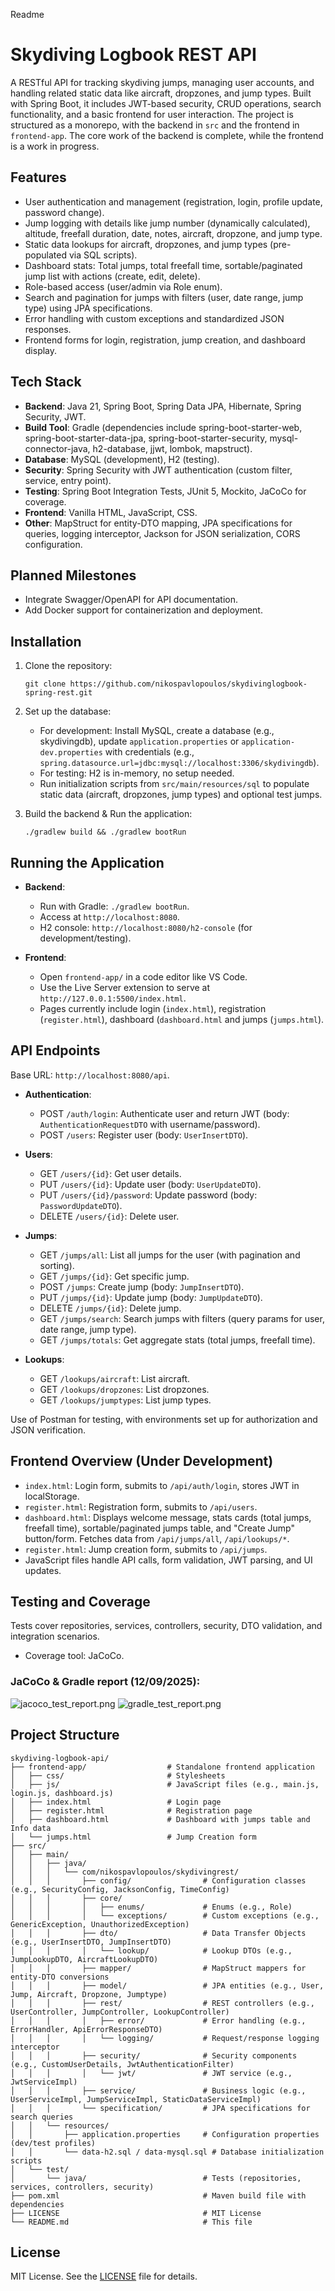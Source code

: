 Readme
# Skydiving Logbook REST API

A RESTful API for tracking skydiving jumps, managing user accounts, and handling related static data like aircraft, dropzones, and jump types. Built with Spring Boot, it includes JWT-based security, CRUD operations, search functionality, and a basic frontend for user interaction. The project is structured as a monorepo, with the backend in `src` and the frontend in `frontend-app`. The core work of the backend is complete, while the frontend is a work in progress.

## Features

- User authentication and management (registration, login, profile update, password change).
- Jump logging with details like jump number (dynamically calculated), altitude, freefall duration, date, notes, aircraft, dropzone, and jump type.
- Static data lookups for aircraft, dropzones, and jump types (pre-populated via SQL scripts).
- Dashboard stats: Total jumps, total freefall time, sortable/paginated jump list with actions (create, edit, delete).
- Role-based access (user/admin via Role enum).
- Search and pagination for jumps with filters (user, date range, jump type) using JPA specifications.
- Error handling with custom exceptions and standardized JSON responses.
- Frontend forms for login, registration, jump creation, and dashboard display.


## Tech Stack

- **Backend**: Java 21, Spring Boot, Spring Data JPA, Hibernate, Spring Security, JWT.
- **Build Tool**: Gradle (dependencies include spring-boot-starter-web, spring-boot-starter-data-jpa, spring-boot-starter-security, mysql-connector-java, h2-database, jjwt, lombok, mapstruct).
- **Database**: MySQL (development), H2 (testing).
- **Security**: Spring Security with JWT authentication (custom filter, service, entry point).
- **Testing**: Spring Boot Integration Tests, JUnit 5, Mockito, JaCoCo for coverage.
- **Frontend**: Vanilla HTML, JavaScript, CSS.
- **Other**: MapStruct for entity-DTO mapping, JPA specifications for queries, logging interceptor, Jackson for JSON serialization, CORS configuration.

## Planned Milestones

- Integrate Swagger/OpenAPI for API documentation.
- Add Docker support for containerization and deployment.

## Installation

1. Clone the repository:
   ```
   git clone https://github.com/nikospavlopoulos/skydivinglogbook-spring-rest.git
   ```

2. Set up the database:
    - For development: Install MySQL, create a database (e.g., skydivingdb), update `application.properties` or `application-dev.properties` with credentials (e.g., `spring.datasource.url=jdbc:mysql://localhost:3306/skydivingdb`).
    - For testing: H2 is in-memory, no setup needed.
    - Run initialization scripts from `src/main/resources/sql` to populate static data (aircraft, dropzones, jump types) and optional test jumps.

3. Build the backend & Run the application:
   ```
   ./gradlew build && ./gradlew bootRun
   ```

## Running the Application

- **Backend**:
    - Run with Gradle: `./gradlew bootRun`.
    - Access at `http://localhost:8080`.
    - H2 console: `http://localhost:8080/h2-console` (for development/testing).

- **Frontend**:
    - Open `frontend-app/` in a code editor like VS Code.
    - Use the Live Server extension to serve at `http://127.0.0.1:5500/index.html`.
    - Pages currently include login (`index.html`), registration (`register.html`), dashboard (`dashboard.html` and jumps (`jumps.html`).

## API Endpoints

Base URL: `http://localhost:8080/api`.

- **Authentication**:
    - POST `/auth/login`: Authenticate user and return JWT (body: `AuthenticationRequestDTO` with username/password).
    - POST `/users`: Register user (body: `UserInsertDTO`).

- **Users**:
    - GET `/users/{id}`: Get user details.
    - PUT `/users/{id}`: Update user (body: `UserUpdateDTO`).
    - PUT `/users/{id}/password`: Update password (body: `PasswordUpdateDTO`).
    - DELETE `/users/{id}`: Delete user.

- **Jumps**:
    - GET `/jumps/all`: List all jumps for the user (with pagination and sorting).
    - GET `/jumps/{id}`: Get specific jump.
    - POST `/jumps`: Create jump (body: `JumpInsertDTO`).
    - PUT `/jumps/{id}`: Update jump (body: `JumpUpdateDTO`).
    - DELETE `/jumps/{id}`: Delete jump.
    - GET `/jumps/search`: Search jumps with filters (query params for user, date range, jump type).
    - GET `/jumps/totals`: Get aggregate stats (total jumps, freefall time).

- **Lookups**:
    - GET `/lookups/aircraft`: List aircraft.
    - GET `/lookups/dropzones`: List dropzones.
    - GET `/lookups/jumptypes`: List jump types.

Use of Postman for testing, with environments set up for authorization and JSON verification.

## Frontend Overview (Under Development)

- `index.html`: Login form, submits to `/api/auth/login`, stores JWT in localStorage.
- `register.html`: Registration form, submits to `/api/users`.
- `dashboard.html`: Displays welcome message, stats cards (total jumps, freefall time), sortable/paginated jumps table, and "Create Jump" button/form. Fetches data from `/api/jumps/all`, `/api/lookups/*`.
- `register.html`: Jump creation form, submits to `/api/jumps`.
- JavaScript files handle API calls, form validation, JWT parsing, and UI updates.

## Testing and Coverage

Tests cover repositories, services, controllers, security, DTO validation, and integration scenarios.

- Coverage tool: JaCoCo.

### JaCoCo & Gradle report (12/09/2025):

![jacoco_test_report.png](misc/jacoco_test_report.png)
![gradle_test_report.png](misc/gradle_test_report.png)


## Project Structure

```
skydiving-logbook-api/
├── frontend-app/                  # Standalone frontend application
│   ├── css/                       # Stylesheets
│   ├── js/                        # JavaScript files (e.g., main.js, login.js, dashboard.js)
│   ├── index.html                 # Login page
│   ├── register.html              # Registration page
│   ├── dashboard.html             # Dashboard with jumps table and Info data
│   └── jumps.html                 # Jump Creation form
├── src/
│   ├── main/
│   │   ├── java/
│   │   │   └── com/nikospavlopoulos/skydivingrest/
│   │   │       ├── config/                # Configuration classes (e.g., SecurityConfig, JacksonConfig, TimeConfig)
│   │   │       ├── core/
│   │   │       │   ├── enums/             # Enums (e.g., Role)
│   │   │       │   └── exceptions/        # Custom exceptions (e.g., GenericException, UnauthorizedException)
│   │   │       ├── dto/                   # Data Transfer Objects (e.g., UserInsertDTO, JumpInsertDTO)
│   │   │       │   └── lookup/            # Lookup DTOs (e.g., JumpLookupDTO, AircraftLookupDTO)
│   │   │       ├── mapper/                # MapStruct mappers for entity-DTO conversions
│   │   │       ├── model/                 # JPA entities (e.g., User, Jump, Aircraft, Dropzone, Jumptype)
│   │   │       ├── rest/                  # REST controllers (e.g., UserController, JumpController, LookupController)
│   │   │       │   ├── error/             # Error handling (e.g., ErrorHandler, ApiErrorResponseDTO)
│   │   │       │   └── logging/           # Request/response logging interceptor
│   │   │       ├── security/              # Security components (e.g., CustomUserDetails, JwtAuthenticationFilter)
│   │   │       │   └── jwt/               # JWT service (e.g., JwtServiceImpl)
│   │   │       ├── service/               # Business logic (e.g., UserServiceImpl, JumpServiceImpl, StaticDataServiceImpl)
│   │   │       └── specification/         # JPA specifications for search queries
│   │   └── resources/
│   │       ├── application.properties     # Configuration properties (dev/test profiles)
│   │       └── data-h2.sql / data-mysql.sql # Database initialization scripts
│   └── test/
│       └── java/                          # Tests (repositories, services, controllers, security)
├── pom.xml                                # Maven build file with dependencies
├── LICENSE                                # MIT License
└── README.md                              # This file
```


## License

MIT License. See the [LICENSE](LICENSE) file for details.